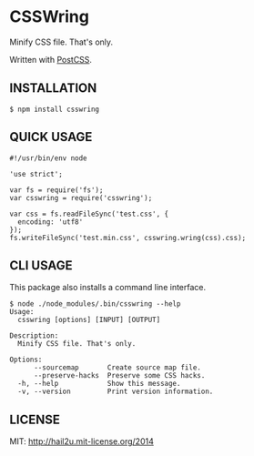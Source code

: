 CSSWring
========

Minify CSS file. That's only.

Written with [PostCSS][1].


INSTALLATION
------------

    $ npm install csswring


QUICK USAGE
-----------

    #!/usr/bin/env node
    
    'use strict';
    
    var fs = require('fs');
    var csswring = require('csswring');
    
    var css = fs.readFileSync('test.css', {
      encoding: 'utf8'
    });
    fs.writeFileSync('test.min.css', csswring.wring(css).css);


CLI USAGE
---------

This package also installs a command line interface.

    $ node ./node_modules/.bin/csswring --help
    Usage:
      csswring [options] [INPUT] [OUTPUT]
    
    Description:
      Minify CSS file. That's only.
    
    Options:
          --sourcemap       Create source map file.
          --preserve-hacks  Preserve some CSS hacks.
      -h, --help            Show this message.
      -v, --version         Print version information.


LICENSE
-------

MIT: http://hail2u.mit-license.org/2014


[1]: https://github.com/ai/postcss
